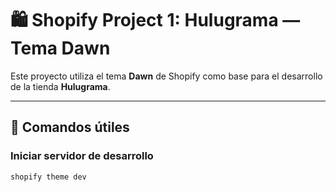 # 🛍️ Shopify Project 1: Hulugrama — Tema Dawn

Este proyecto utiliza el tema **Dawn** de Shopify como base para el desarrollo de la tienda **Hulugrama**.

---

## 🚀 Comandos útiles

### Iniciar servidor de desarrollo
```bash
shopify theme dev
